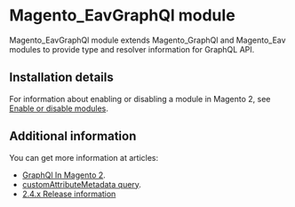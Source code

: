 # Magento_EavGraphQl module

Magento_EavGraphQl module extends Magento_GraphQl and Magento_Eav modules to provide type and resolver information for GraphQL API.

## Installation details

For information about enabling or disabling a module in Magento 2, see [Enable or disable modules](https://experienceleague.adobe.com/docs/commerce-operations/installation-guide/tutorials/manage-modules.html).

## Additional information

You can get more information at articles:

- [GraphQl In Magento 2](https://devdocs.magento.com/guides/v2.4/graphql).
- [customAttributeMetadata query](https://developer.adobe.com/commerce/webapi/graphql/schema/store/queries/custom-attribute-metadata/).
- [2.4.x Release information](https://experienceleague.adobe.com/docs/commerce-operations/release/notes/overview.html)
